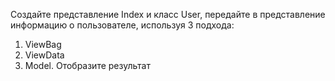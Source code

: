 Создайте представление Index и класс User, передайте в представление информацию о пользователе, используя 3 подхода:

1) ViewBag
2) ViewData
3) Model. 
Отобразите результат
